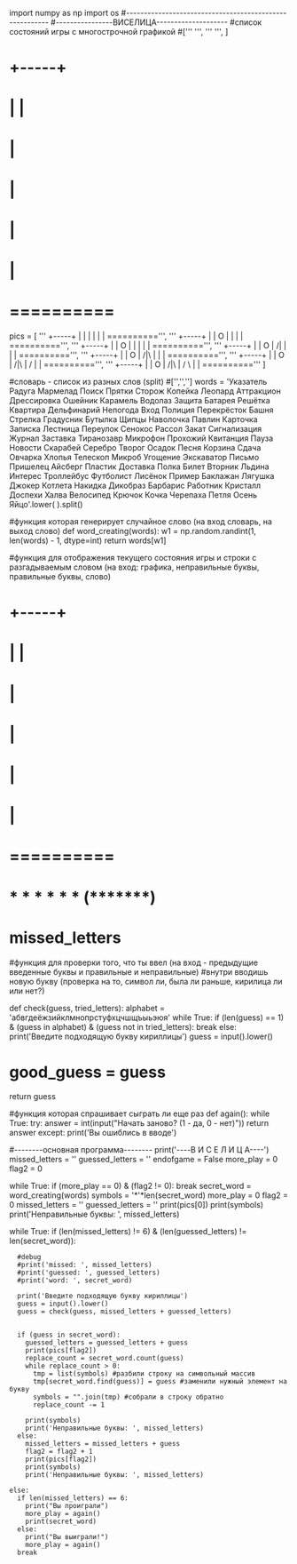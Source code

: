 import numpy as np
import os
#--------------------------------------------------------
#----------------ВИСЕЛИЦА--------------------
#список состояний игры с многострочной графикой
#[''' ''', ''' ''', ]
#
#    +-----+
#    |     |
#          |
#          |
#          |
#          |
#  ==========
pics = [
  '''
  +-----+
  |     |
        |
        |
        |
        |
==========''', '''
  +-----+
  |     |
  O     |
        |
        |
        |
==========''', '''
  +-----+
  |     |
  O     |
  |     |
        |
        |
==========''', '''
  +-----+
  |     |
  O     |
 /|     |
        |
        |
==========''', '''
  +-----+
  |     |
  O     |
 /|\    |
        |
        |
==========''', '''
  +-----+
  |     |
  O     |
 /|\    |
 /      |
        |
==========''', '''
  +-----+
  |     |
  O     |
 /|\    |
 / \    |
        |
=========='''
]

#словарь - список из разных слов (split)
#['','','']
words = 'Указатель Радуга Мармелад Поиск Прятки Сторож Копейка Леопард Аттракцион Дрессировка Ошейник Карамель Водолаз Защита Батарея Решётка Квартира Дельфинарий Непогода Вход Полиция Перекрёсток Башня Стрелка Градусник Бутылка Щипцы Наволочка Павлин Карточка Записка Лестница Переулок Сенокос Рассол Закат Сигнализация Журнал Заставка Тиранозавр Микрофон Прохожий Квитанция Пауза Новости Скарабей Серебро Творог Осадок Песня Корзина Сдача Овчарка Хлопья Телескоп Микроб Угощение Экскаватор Письмо Пришелец Айсберг Пластик Доставка Полка Билет Вторник Льдина Интерес Троллейбус Футболист Лисёнок Пример Баклажан Лягушка Джокер Котлета Накидка Дикобраз Барбарис Работник Кристалл Доспехи Халва Велосипед Крючок Кочка Черепаха Петля Осень Яйцо'.lower(
).split()


#функция которая генерирует случайное слово (на вход словарь, на выход слово)
def word_creating(words):
  w1 = np.random.randint(1, len(words) - 1, dtype=int)
  return words[w1]


#функция для отображения текущего состояния игры и строки с разгадываемым словом (на вход: графика, неправильные буквы, правильные буквы, слово) 
#    +-----+
#    |     |
#          |
#          |
#          |
#          |
#  ==========
#  * * * * * * (*******)
#  missed_letters

#функция для проверки того, что ты ввел (на вход - предыдущие введенные буквы и правильные и неправильные)
#внутри вводишь новую букву (проверка на то, символ ли, была ли раньше, кирилица ли или нет?)


def check(guess, tried_letters):
  alphabet = 'абвгдеёжзийклмнопрстуфхцчшщъыьэюя'
  while True:
    if (len(guess) == 1) & (guess in alphabet) & (guess not in tried_letters):
      break
    else:
      print('Введите подходящую букву кириллицы')
      guess = input().lower()
#  good_guess = guess
  return guess


#функция которая спрашивает сыграть ли еще раз
def again():
  while True:
    try:
      answer = int(input("Начать заново? (1 - да, 0 - нет)"))
      return answer
    except:
      print('Вы ошиблись в вводе')


#--------основная программа--------
print('----В И С Е Л И Ц А----')
missed_letters = ''
guessed_letters = ''
endofgame = False
more_play = 0
flag2 = 0

while True:
  if (more_play == 0) & (flag2 != 0):
    break
  secret_word = word_creating(words)
  symbols = '*'*len(secret_word)
  more_play = 0
  flag2 = 0
  missed_letters = ''
  guessed_letters = ''
  print(pics[0])
  print(symbols)
  print('Неправильные буквы: ', missed_letters)

  
  while True:
    if (len(missed_letters) != 6) & (len(guessed_letters) != len(secret_word)):

      #debug
      #print('missed: ', missed_letters)
      #print('guessed: ', guessed_letters)
      #print('word: ', secret_word)
      
      print('Введите подходящую букву кириллицы')
      guess = input().lower()
      guess = check(guess, missed_letters + guessed_letters)


      if (guess in secret_word):
        guessed_letters = guessed_letters + guess
        print(pics[flag2])        
        replace_count = secret_word.count(guess)
        while replace_count > 0:
          tmp = list(symbols) #разбили строку на символьный массив
          tmp[secret_word.find(guess)] = guess #заменили нужный элемент на букву
          symbols = "".join(tmp) #собрали в строку обратно
          replace_count -= 1
        
        print(symbols)
        print('Неправильные буквы: ', missed_letters)
      else:
        missed_letters = missed_letters + guess
        flag2 = flag2 + 1
        print(pics[flag2])
        print(symbols)
        print('Неправильные буквы: ', missed_letters)

    else:
      if len(missed_letters) == 6:
        print("Вы проиграли")
        more_play = again()
        print(secret_word)
      else:
        print("Вы выиграли!")
        more_play = again()
      break
